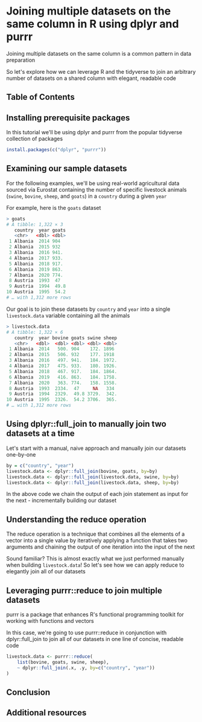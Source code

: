 # Joining multiple datasets on the same column in R using dplyr and purrr

Joining multiple datasets on the same column is a common pattern in data preparation

So let's explore how we can leverage R and the tidyverse to join an arbitrary number of datasets on a shared column with elegant, readable code

## Table of Contents 

## Installing prerequisite packages

In this tutorial we'll be using dplyr and purrr from the popular tidyverse collection of packages

```R
install.packages(c("dplyr", "purrr"))
```

## Examining our sample datasets

For the following examples, we'll be using real-world agricultural data sourced via Eurostat containing the number of specific livestock animals (`swine`, `bovine`, `sheep`, and `goats`) in a `country` during a given `year`

For example, here is the `goats` dataset
```R
> goats
# A tibble: 1,322 × 3
   country  year goats
   <chr>   <dbl> <dbl>
 1 Albania  2014 904
 2 Albania  2015 932
 3 Albania  2016 941.
 4 Albania  2017 933.
 5 Albania  2018 917.
 6 Albania  2019 863.
 7 Albania  2020 774.
 8 Austria  1993  47
 9 Austria  1994  49.8
10 Austria  1995  54.2
# … with 1,312 more rows
```

Our goal is to join these datasets by `country` and `year` into a single `livestock.data` variable containing all the animals

```R
> livestock.data
# A tibble: 1,322 × 6
   country  year bovine goats swine sheep
   <chr>   <dbl>  <dbl> <dbl> <dbl> <dbl>
 1 Albania  2014   500. 904    172. 1896
 2 Albania  2015   506. 932    177. 1918
 3 Albania  2016   497. 941.   184. 1972.
 4 Albania  2017   475. 933.   180. 1926.
 5 Albania  2018   467. 917.   184. 1864.
 6 Albania  2019   416. 863.   184. 1758.
 7 Albania  2020   363. 774.   158. 1558.
 8 Austria  1993  2334.  47     NA   334
 9 Austria  1994  2329.  49.8 3729.  342.
10 Austria  1995  2326.  54.2 3706.  365.
# … with 1,312 more rows
```

## Using dplyr::full_join to manually join two datasets at a time

Let's start with a manual, naive approach and manually join our datasets one-by-one

```R
by = c("country", "year")
livestock.data <- dplyr::full_join(bovine, goats, by=by)
livestock.data <- dplyr::full_join(livestock.data, swine, by=by)
livestock.data <- dplyr::full_join(livestock.data, sheep, by=by)
```

In the above code we chain the output of each join statement as input for the next - incrementally building our dataset

## Understanding the reduce operation

The reduce operation is a technique that combines all the elements of a vector into a single value by iteratively applying a function that takes two arguments and chaining the output of one iteration into the input of the next

Sound familiar? This is almost exactly what we just performed manually when building `livestock.data`! So let's see how we can apply reduce to elegantly join all of our datasets

## Leveraging purrr::reduce to join multiple datasets

purrr is a package that enhances R's functional programming toolkit for working with functions and vectors

In this case, we're going to use purrr::reduce in conjunction with dplyr::full_join to join all of our datasets in one line of concise, readable code

```R
livestock.data <- purrr::reduce(
    list(bovine, goats, swine, sheep),
    ~ dplyr::full_join(.x, .y, by=c("country", "year"))
)
```

## Conclusion

## Additional resources